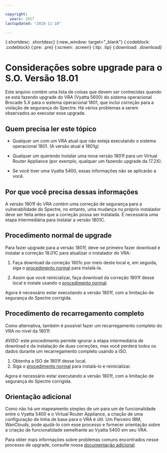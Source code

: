 ```yaml
---

copyright:
  years: 2017
lastupdated: "2018-11-10"

---
```


{:shortdesc: .shortdesc}
{:new_window: target="_blank"}
{:codeblock: .codeblock}
{:pre: .pre}
{:screen: .screen}
{:tip: .tip}
{:download: .download}

# Considerações sobre upgrade para o S.O. Versão 18.01

Este arquivo contém uma lista de coisas que devem ser conhecidas quando se está fazendo upgrade do VRA (Vyatta 5600) do sistema operacional Brocade 5.X para o sistema operacional 1801, que inclui correção para a violação de segurança do Spectre. Há vários problemas a serem observados ao executar esse upgrade.

## Quem precisa ler este tópico

* Qualquer um com um VRA atual que não esteja executando o sistema operacional 1801. (A versão atual é 1801g)

* Qualquer um querendo instalar uma nova versão 1801f para um Virtual Router Appliance (por exemplo, qualquer um fazendo upgrade da 17.2X).

* Se você tiver uma Vyatta 5400, essas informações não se aplicarão a você.

## Por que você precisa dessas informações

A versão 1801f do VRA contém uma correção de segurança para a vulnerabilidade do Spectre, no entanto, uma mudança no próprio instalador deve ser feita antes que a correção possa ser instalada. É necessária uma etapa intermediária para instalar a versão 1801C.

## Procedimento normal de upgrade
Para fazer upgrade para a versão 1801f, deve-se primeiro fazer download e instalar a correção 18.01C para atualizar o instalador do VRA:

1. Faça download da correção 1801c por meio deste local e, em seguida, siga o [procedimento normal](upgrade-os.html) para instalá-la.

2. Assim que você reinicializar, faça download da correção 1801f desse local e instale usando o [procedimento normal](upgrade-os.html).

Agora é necessário estar executando a versão 1801f, com a limitação de segurança do Spectre corrigida.

## Procedimento de recarregamento completo
Como alternativa, também é possível fazer um recarregamento completo do VRA no nível da 1801f:

*AVISO:* este procedimento permite ignorar a etapa intermediária de download e da instalação de duas correções, mas você perderá todos os dados durante um recarregamento completo usando a ISO.

1. Obtenha a ISO de 1801f desse local.
2. Siga o [procedimento normal](upgrade-os.html) para instalá-lo e reinicializar.

Agora é necessário estar executando a versão 1801f, com a limitação de segurança do Spectre corrigida.

## Orientação adicional

Como não há um mapeamento simples de um para um de funcionalidade entre o Vyatta 5400 e o Virtual Router Appliance, a criação de uma configuração de linha de base para o VRA é útil. Um Parceiro IBM, WanClouds, pode ajudá-lo com esse processo e fornecer orientação sobre a criação de funcionalidade semelhante ao Vyatta 5400 em seu VRA.

Para obter mais informações sobre problemas comuns encontrados nesse processo de upgrade, consulte nossa [documentação adicional](/docs/infrastructure/virtual-router-appliance/migration-issues.html#vyatta-5400-common-migration-issues).
